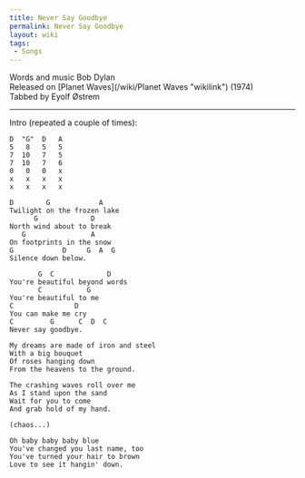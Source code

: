 ```yaml
---
title: Never Say Goodbye
permalink: Never Say Goodbye
layout: wiki
tags:
 - Songs
---
```


Words and music Bob Dylan  
Released on [Planet Waves](/wiki/Planet Waves "wikilink") (1974)  
Tabbed by Eyolf Østrem

* * * * *

Intro (repeated a couple of times):

    D  "G"  D   A
    5   8   5   5
    7  10   7   5
    7  10   7   6
    0   0   0   x
    x   x   x   x
    x   x   x   x

    D        G            A
    Twilight on the frozen lake
          G             D
    North wind about to break
       G                A
    On footprints in the snow
    G            D     G  A  G
    Silence down below.

           G  C             D
    You're beautiful beyond words
           C           G
    You're beautiful to me
    C               D
    You can make me cry
    C         G      C  D  C
    Never say goodbye.

    My dreams are made of iron and steel
    With a big bouquet
    Of roses hanging down
    From the heavens to the ground.

    The crashing waves roll over me
    As I stand upon the sand
    Wait for you to come
    And grab hold of my hand.

    (chaos...)

    Oh baby baby baby blue
    You've changed you last name, too
    You've turned your hair to brown
    Love to see it hangin' down.
